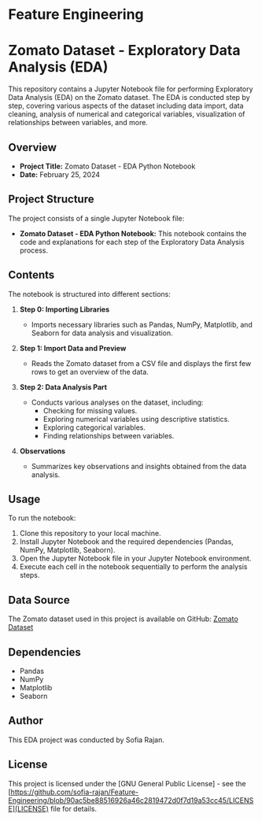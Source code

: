 # Feature Engineering

# Zomato Dataset - Exploratory Data Analysis (EDA)

This repository contains a Jupyter Notebook file for performing Exploratory Data Analysis (EDA) on the Zomato dataset. The EDA is conducted step by step, covering various aspects of the dataset including data import, data cleaning, analysis of numerical and categorical variables, visualization of relationships between variables, and more.

## Overview

- **Project Title:** Zomato Dataset - EDA Python Notebook
- **Date:** February 25, 2024

## Project Structure

The project consists of a single Jupyter Notebook file:

- **Zomato Dataset - EDA Python Notebook:** This notebook contains the code and explanations for each step of the Exploratory Data Analysis process.

## Contents

The notebook is structured into different sections:

1. **Step 0: Importing Libraries**
   - Imports necessary libraries such as Pandas, NumPy, Matplotlib, and Seaborn for data analysis and visualization.

2. **Step 1: Import Data and Preview**
   - Reads the Zomato dataset from a CSV file and displays the first few rows to get an overview of the data.

3. **Step 2: Data Analysis Part**
   - Conducts various analyses on the dataset, including:
     - Checking for missing values.
     - Exploring numerical variables using descriptive statistics.
     - Exploring categorical variables.
     - Finding relationships between variables.

4. **Observations**
   - Summarizes key observations and insights obtained from the data analysis.

## Usage

To run the notebook:

1. Clone this repository to your local machine.
2. Install Jupyter Notebook and the required dependencies (Pandas, NumPy, Matplotlib, Seaborn).
3. Open the Jupyter Notebook file in your Jupyter Notebook environment.
4. Execute each cell in the notebook sequentially to perform the analysis steps.

## Data Source

The Zomato dataset used in this project is available on GitHub:
[Zomato Dataset]([Zomato_Dataset](https://github.com/sofia-rajan/Feature-Engineering/blob/e17e0c4bd9afecff1daaa498d32e65ac836e0a52/zomato.csv))

## Dependencies

- Pandas
- NumPy
- Matplotlib
- Seaborn

## Author

This EDA project was conducted by Sofia Rajan.

## License

This project is licensed under the [GNU General Public License] - see the [https://github.com/sofia-rajan/Feature-Engineering/blob/90ac5be88516926a46c2819472d0f7d19a53cc45/LICENSE](LICENSE) file for details.
